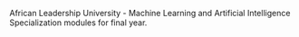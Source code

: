 African Leadership University - Machine Learning and Artificial Intelligence Specialization modules for final year.
